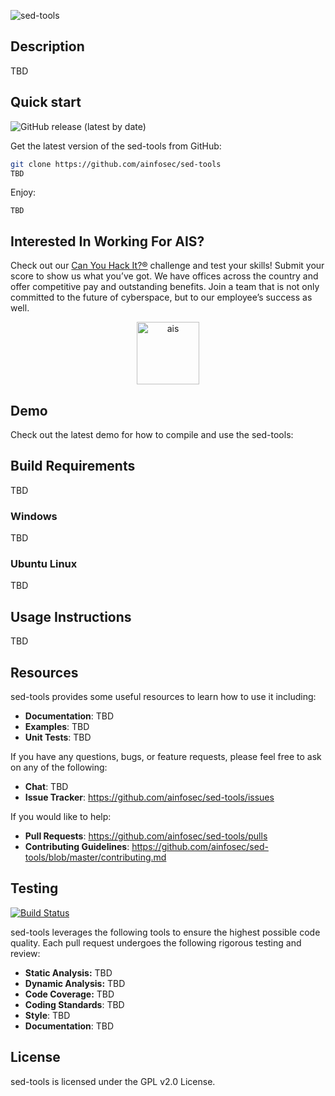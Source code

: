 ![sed-tools](https://raw.githubusercontent.com/ainfosec/sed-tools/main/.github/images/logo.png)

## Description
TBD

## **Quick start**
![GitHub release (latest by date)](https://img.shields.io/github/v/release/ainfosec/sed-tools?color=brightgreen)

Get the latest version of the sed-tools from GitHub:

``` bash
git clone https://github.com/ainfosec/sed-tools
TBD
```

Enjoy:
```
TBD
```

## Interested In Working For AIS?
Check out our [Can You Hack It?®](https://www.canyouhackit.com) challenge and test your skills! Submit your score to show us what you’ve got. We have offices across the country and offer competitive pay and outstanding benefits. Join a team that is not only committed to the future of cyberspace, but to our employee’s success as well.

<p align="center">
  <a href="https://www.ainfosec.com/">
    <img src="https://raw.githubusercontent.com/ainfosec/sed-tools/main/.github/images/ais.png" alt="ais" height="100" />
  </a>
</p>

## Demo

Check out the latest demo for how to compile and use the sed-tools:

## **Build Requirements**
TBD

### **Windows**
TBD

### **Ubuntu Linux**
TBD

## Usage Instructions
TBD

## **Resources**
sed-tools provides some useful resources to learn how to use it including:
-   **Documentation**: TBD
-   **Examples**: TBD
-   **Unit Tests**: TBD

If you have any questions, bugs, or feature requests, please feel free to ask on any of the following:
-   **Chat**: TBD
-   **Issue Tracker**: <https://github.com/ainfosec/sed-tools/issues>

If you would like to help:
-   **Pull Requests**: <https://github.com/ainfosec/sed-tools/pulls>
-   **Contributing Guidelines**: <https://github.com/ainfosec/sed-tools/blob/master/contributing.md>

## **Testing**
[![Build Status](https://img.shields.io/endpoint.svg?url=https%3A%2F%2Factions-badge.atrox.dev%2Fainfosec%2Fsed-tools%2Fbadge&style=flat)](https://actions-badge.atrox.dev/ainfosec/sed-tools/goto)

sed-tools leverages the following tools to ensure the highest possible code quality. Each pull request undergoes the following rigorous testing and review:
-   **Static Analysis:** TBD
-   **Dynamic Analysis:** TBD
-   **Code Coverage:** TBD
-   **Coding Standards**: TBD
-   **Style**: TBD
-   **Documentation**: TBD

## License
sed-tools is licensed under the GPL v2.0 License.
